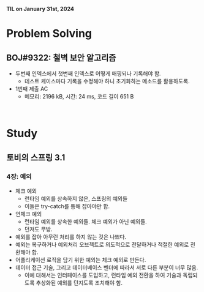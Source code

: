 **TIL on January 31st, 2024**

# Problem Solving
## BOJ#9322: 철벽 보안 알고리즘
* 두번째 인덱스에서 첫번째 인덱스로 어떻게 매핑되나 기록해야 함.
    - 테스트 케이스마다 기록을 수정해야 하니 초기화하는 메소드를 활용하도록.
* 1번째 제출 AC
    - 메모리: 2196 kB, 시간: 24 ms, 코드 길이 651 B

<br>

# Study
## 토비의 스프링 3.1
### 4장: 예외
* 체크 예외
    - 런타임 예외를 상속하지 않은, 스프링의 예외들
    - 이들은 try-catch를 통해 잡아야만 함.
* 언체크 예외
    - 런타임 예외를 상속한 예외들. 체크 예외가 아닌 예외들.
    - 던져도 무방.
* 예외를 잡아 아무런 처리를 하지 않는 것은 나쁘다.
* 예외는 복구하거나 예외처리 오브젝트로 의도적으로 전달하거나 적절한 예외로 전환해야 함.
* 어플리케이션 로직을 담기 위한 예외는 체크 예외로 만든다.
* 데이터 접근 기술, 그리고 데이터베이스 벤더에 따라서 서로 다른 부분이 너무 많음.
    - 이에 대해서는 인터페이스를 도입하고, 런타임 예외 전환을 하여 기술과 독립되도록 추상화된 예외를 던지도록 조치해야 함.
